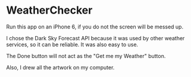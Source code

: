 # WeatherChecker

Run this app on an iPhone 6, if you do not the screen will be messed up.

I chose the Dark Sky Forecast API because it was used by other weather services, so it can be reliable. It was also easy to
use. 

The Done button will not act as the "Get me my Weather" button.

Also, I drew all the artwork on my computer. 
